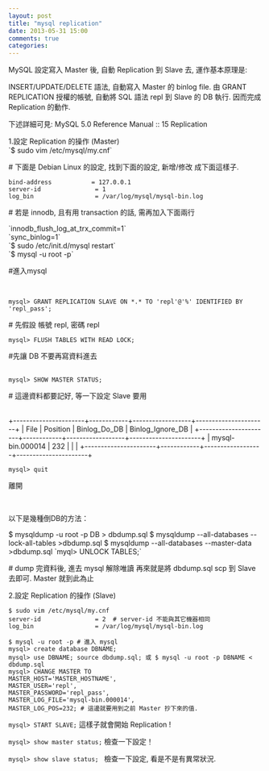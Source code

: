 ```yaml
---
layout: post
title: "mysql replication"
date: 2013-05-31 15:00
comments: true
categories: 
---
```

<p>MySQL 設定寫入 Master 後, 自動 Replication 到 Slave 去, 運作基本原理是:

INSERT/UPDATE/DELETE 語法, 自動寫入 Master 的 binlog file.
由 GRANT REPLICATION 授權的帳號, 自動將 SQL 語法 repl 到 Slave 的 DB 執行.
因而完成 Replication 的動作.

下述詳細可見: MySQL 5.0 Reference Manual :: 15 Replication
</p>
1.設定 Replication 的操作 (Master)<br />
`$ sudo vim /etc/mysql/my.cnf`
<p># 下面是 Debian Linux 的設定, 找到下面的設定, 新增/修改 成下面這樣子.</p>

    bind-address           = 127.0.0.1
    server-id               = 1
    log_bin                 = /var/log/mysql/mysql-bin.log

<p># 若是 innodb, 且有用 transaction 的話, 需再加入下面兩行</p>
`innodb_flush_log_at_trx_commit=1`<br />
`sync_binlog=1`<br />
`$ sudo /etc/init.d/mysql restart`<br />
`$ mysql -u root -p` <p></p>#進入mysql</p> <br />

`mysql> GRANT REPLICATION SLAVE ON *.* TO 'repl'@'%' IDENTIFIED BY 'repl_pass';` <p># 先假設 帳號 repl, 密碼 repl</p>

`mysql> FLUSH TABLES WITH READ LOCK;` <p></p>#先讓 DB 不要再寫資料進去</p><br />
`mysql> SHOW MASTER STATUS;`<p># 這邊資料都要記好, 等一下設定 Slave 要用</p><br />
+----------------------+------------+------------------+----------------------+
| File                     | Position   | Binlog_Do_DB | Binlog_Ignore_DB  |
+----------------------+------------+------------------+----------------------+
| mysql-bin.000014  |      232   |                      |                          |
+----------------------+------------+------------------+----------------------+

`mysql> quit`<p>離開</p><br />
<p>以下是幾種倒DB的方法：</p>
    $ mysqldump -u root -p DB > dbdump.sql
    $ mysqldump --all-databases --lock-all-tables >dbdump.sql
    $ mysqldump --all-databases --master-data >dbdump.sql
`myql> UNLOCK TABLES;` <P># dump 完資料後, 進去 mysql 解除唯讀
再來就是將 dbdump.sql scp 到 Slave 去即可.
Master 就到此為止</P>

2.設定 Replication 的操作 (Slave)

    $ sudo vim /etc/mysql/my.cnf
    server-id               = 2  # server-id 不能與其它機器相同
    log_bin                 = /var/log/mysql/mysql-bin.log

    $ mysql -u root -p # 進入 mysql
    mysql> create database DBNAME;
    mysql> use DBNAME; source dbdump.sql; 或 $ mysql -u root -p DBNAME < dbdump.sql
    mysql> CHANGE MASTER TO
    MASTER_HOST='MASTER_HOSTNAME',
    MASTER_USER='repl',
    MASTER_PASSWORD='repl_pass',
    MASTER_LOG_FILE='mysql-bin.000014',
    MASTER_LOG_POS=232; # 這邊就要用到之前 Master 抄下來的值.

`mysql> START SLAVE;`  這樣子就會開始 Replication !

`mysql> show master status;` 檢查一下設定！

`mysql> show slave status; ` 檢查一下設定, 看是不是有異常狀況.


